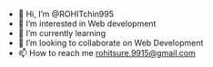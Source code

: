 - 👋 Hi, I’m @ROHITchin995
- 👀 I’m interested in Web development
- 🌱 I’m currently learning 
- 💞️ I’m looking to collaborate on Web Development
- 📫 How to reach me rohitsure.9915@gmail.com

<!---
ROHITchin995/ROHITchin995 is a ✨ special ✨ repository because its `README.md` (this file) appears on your GitHub profile.
You can click the Preview link to take a look at your changes.
--->

